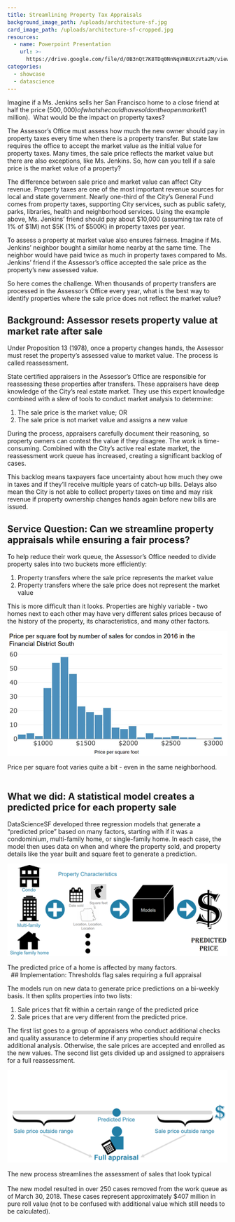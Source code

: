 ```yaml
---
title: Streamlining Property Tax Appraisals
background_image_path: /uploads/architecture-sf.jpg
card_image_path: /uploads/architecture-sf-cropped.jpg
resources:
  - name: Powerpoint Presentation
    url: >-
      https://drive.google.com/file/d/0B3nQt7K8TDq0NnNqVHBUXzVta2M/view?usp=sharing
categories:
  - showcase
  - datascience
---
```


Imagine if a Ms. Jenkins sells her San Francisco home to a close friend at half the price ($500,000) of what she could have sold on the open market ($1 million). &nbsp;What would be the impact on property taxes?

The Assessor’s Office must assess how much the new owner should pay in property taxes every time when there is a property transfer. But state law requires the office to accept the market value as the initial value for property taxes. Many times, the sale price reflects the market value but there are also exceptions, like Ms. Jenkins. So, how can you tell if a sale price is the market value of a property?

The difference between sale price and market value can affect City revenue. Property taxes are one of the most important revenue sources for local and state government. Nearly one-third of the City’s General Fund comes from property taxes, supporting City services, such as public safety, parks, libraries, health and neighborhood services. Using the example above, Ms. Jenkins’ friend should pay about $10,000 (assuming tax rate of 1% of $1M) not $5K (1% of $500K) in property taxes per year.

To assess a property at market value also ensures fairness. Imagine if Ms. Jenkins’ neighbor bought a similar home nearby at the same time. The neighbor would have paid twice as much in property taxes compared to Ms. Jenkins’ friend if the Assessor’s office accepted the sale price as the property’s new assessed value.

So here comes the challenge. When thousands of property transfers are processed in the Assessor’s Office every year, what is the best way to identify properties where the sale price does not reflect the market value?

## Background: Assessor resets property value at market rate after sale

Under Proposition 13 (1978), once a property changes hands, the Assessor must reset the property’s assessed value to market value. The process is called reassessment.

State certified appraisers in the Assessor’s Office are responsible for reassessing these properties after transfers. These appraisers have deep knowledge of the City’s real estate market. They use this expert knowledge combined with a slew of tools to conduct market analysis to determine:

1. The sale price is the market value; OR
2. The sale price is not market value and assigns a new value

During the process, appraisers carefully document their reasoning, so property owners can contest the value if they disagree. The work is time-consuming. Combined with the City’s active real estate market, the reassessment work queue has increased, creating a significant backlog of cases.

This backlog means taxpayers face uncertainty about how much they owe in taxes and if they’ll receive multiple years of catch-up bills. Delays also mean the City is not able to collect property taxes on time and may risk revenue if property ownership changes hands again before new bills are issued.

## Service Question: Can we streamline property appraisals while ensuring a fair process?

To help reduce their work queue, the Assessor’s Office needed to divide property sales into two buckets more efficiently:

1. Property transfers where the sale price represents the market value
2. Property transfers where the sale price does not represent the market value

This is more difficult than it looks. Properties are highly variable - two homes next to each other may have very different sales prices because of the history of the property, its characteristics, and many other factors.

![Price per square foot varies quite a bit - even in the same neighborhood](/uploads/asr-chart1.png)
<figcaption>Price per square foot varies quite a bit - even in the same neighborhood.</figcaption>
&nbsp;

## What we did: A statistical model creates a predicted price for each property sale

DataScienceSF developed three regression models that generate a “predicted price” based on many factors, starting with if it was a condominium, multi-family home, or single-family home. In each case, the model then uses data on when and where the property sold, and property details like the year built and square feet to generate a prediction.

![The predicted price of a home is affected by many factors](/uploads/asr-chart2-1.png)
<figcaption>The predicted price of a home is affected by many factors.</figcaption>
&nbsp;
## Implementation: Thresholds flag sales requiring a full appraisal

The models run on new data to generate price predictions on a bi-weekly basis. It then splits properties into two lists:

1. Sale prices that fit within a certain range of the predicted price
2. Sale prices that are very different from the predicted price.

The first list goes to a group of appraisers who conduct additional checks and quality assurance to determine if any properties should require additional analysis. Otherwise, the sale prices are accepted and enrolled as the new values. The second list gets divided up and assigned to appraisers for a full reassessment.

![The new process streamlines the assessment of sales that look typical](/uploads/asr-chart3-1.png)
<figcaption>The new process streamlines the assessment of sales that look typical</figcaption>
&nbsp;
<br>The new model resulted in over 250 cases removed from the work queue as of March 30, 2018. These cases represent approximately $407 million in pure roll value (not to be confused with additional value which still needs to be calculated).<br>

